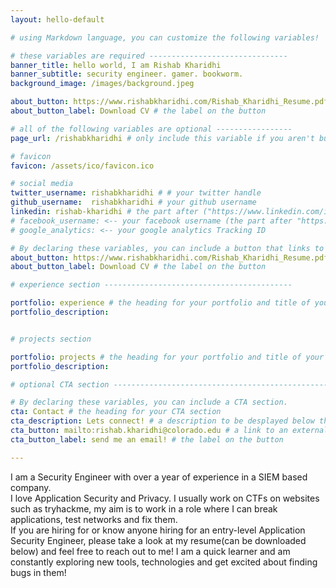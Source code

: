 ```yaml
---
layout: hello-default

# using Markdown language, you can customize the following variables!

# these variables are required -------------------------------
banner_title: hello world, I am Rishab Kharidhi
banner_subtitle: security engineer. gamer. bookworm.
background_image: /images/background.jpeg

about_button: https://www.rishabkharidhi.com/Rishab_Kharidhi_Resume.pdf # the link
about_button_label: Download CV # the label on the button

# all of the following variables are optional -----------------
page_url: /rishabkharidhi # only include this variable if you aren't building the page to your primary domain 

# favicon
favicon: /assets/ico/favicon.ico

# social media
twitter_username: rishabkharidhi # # your twitter handle
github_username:  rishabkharidhi # your github username
linkedin: rishab-kharidhi # the part after ("https://www.linkedin.com/in/...")
# facebook_username: <-- your facebook username (the part after "https://www.facebook.com/...")
# google_analytics: <-- your google analytics Tracking ID

# By declaring these variables, you can include a button that links to an external website or to media.
about_button: https://www.rishabkharidhi.com/Rishab_Kharidhi_Resume.pdf # the link
about_button_label: Download CV # the label on the button

# experience section ------------------------------------------

portfolio: experience # the heading for your portfolio and title of your YAML file
portfolio_description: 


# projects section

portfolio: projects # the heading for your portfolio and title of your YAML file
portfolio_description: 

# optional CTA section --------------------------------------------------

# By declaring these variables, you can include a CTA section.
cta: Contact # the heading for your CTA section
cta_description: Lets connect! # a description to be desplayed below the heading and above the content
cta_button: mailto:rishab.kharidhi@colorado.edu # a link to an external website or to media
cta_button_label: send me an email! # the label on the button

---			
```

[//]: # (write a bit about yourself here)
<p>
  I am a Security Engineer with over a year of experience in a SIEM based company.
  <br>
  I love Application Security and Privacy. I usually work on CTFs on websites such as tryhackme, my aim is to work in a role where I can break applications, test networks and fix them. 
  <br>
  If you are hiring for or know anyone hiring for an entry-level Application Security Engineer, please take a look at my resume(can be downloaded below) and feel free to reach out to me! I am a quick learner and am constantly exploring new tools, technologies and get excited about finding bugs in them! 
</p>
